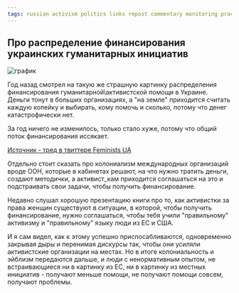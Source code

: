 ```yaml
---
tags: russian activism politics links repost commentary monitoring practices commentary
---
```


## Про распределение финансирования украинских гуманитарных инициатив

![график](https://pbs.twimg.com/media/F--Om3dWwAEXNAn?format=jpg&name=medium)

Год назад смотрел на такую же страшную картинку распределения финансирования гуманитарной\активистской помощи в Украине. Деньги тонут в больших организациях, а "на земле" приходится считать каждую копейку и выбирать, кому помочь и сколько, потому что денег катастрофически нет.

За год ничего не изменилось, только стало хуже, потому что общий поток финансирования иссякает.

[Источник - тред в твиттере Feminists UA](https://twitter.com/feministsua/status/1724752538505752783?s=46)

Отдельно стоит сказать про колониализм международных организаций вроде ООН, которые в кабинетах решают, на что нужно тратить деньги, создают методички, а активист_кам приходится соглашаться на это и подстраивать свои задачи, чтобы получить финансирование. 

Недавно слушал хорошую презентацию книги про то, как активистки за права женщин существуют в ситуации, в которой, чтобы получить финансирование, нужно соглашаться, чтобы тебя учили "правильному" активизму и "правильному" языку люди из ЕС и США. 

И я сам видел, как к этому успешно приспосабливаются, одновременно закрывая дыры и перенимая дискурсы так, чтобы они усиляли активистские организации на местах. Но в итоге колониальность и эйблизм передаются дальше, и люди с ненормативным опытом, не встраивающиеся ни в картинку из ЕС, ни в картинку из местных инициатив - получают меньше помощи, не получают помощи совсем, получают проблемы.
